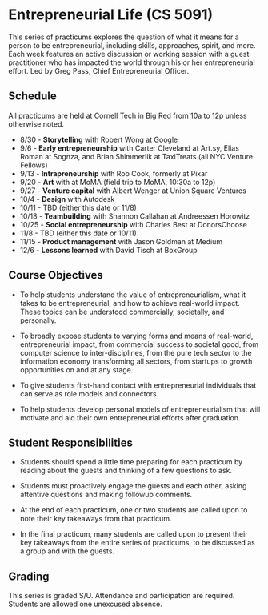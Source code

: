 # Entrepreneurial Life (CS 5091)

This series of practicums explores the question of what it means for a person to be entrepreneurial, including skills, approaches, spirit, and more. Each week features an active discussion or working session with a guest practitioner who has impacted the world through his or her entrepreneurial effort. Led by Greg Pass, Chief Entrepreneurial Officer.

## Schedule

All practicums are held at Cornell Tech in Big Red from 10a to 12p unless otherwise noted.

* 8/30 - **Storytelling** with Robert Wong at Google
* 9/6 - **Early entrepreneurship** with Carter Cleveland at Art.sy, Elias Roman at Sognza, and Brian Shimmerlik at TaxiTreats (all NYC Venture Fellows)
* 9/13 - **Intrapreneurship** with Rob Cook, formerly at Pixar
* 9/20 - **Art** with at MoMA (field trip to MoMA, 10:30a to 12p)
* 9/27 - **Venture capital** with Albert Wenger at Union Square Ventures
* 10/4 - **Design** with Autodesk
* 10/11 - TBD (either this date or 11/8)
* 10/18 - **Teambuilding** with Shannon Callahan at Andreessen Horowitz
* 10/25 - **Social entrepreneurship** with Charles Best at DonorsChoose
* 11/8 - TBD (either this date or 10/11)
* 11/15 - **Product management** with Jason Goldman at Medium
* 12/6 - **Lessons learned** with David Tisch at BoxGroup

## Course Objectives

* To help students understand the value of entrepreneurialism, what it takes to be entrepreneurial, and how to achieve real-world impact. These topics can be understood commercially, societally, and personally.

* To broadly expose students to varying forms and means of real-world, entrepreneurial impact, from commercial success to societal good, from computer science to inter-disciplines, from the pure tech sector to the information economy transforming all sectors, from startups to growth opportunities on and at any stage.

* To give students first-hand contact with entrepreneurial individuals that can serve as role models and connectors.

* To help students develop personal models of entrepreneurialism that will motivate and aid their own entrepreneurial efforts after graduation.

## Student Responsibilities

* Students should spend a little time preparing for each practicum by reading about the guests and thinking of a few questions to ask.

* Students must proactively engage the guests and each other, asking attentive questions and making followup comments.

* At the end of each practicum, one or two students are called upon to note their key takeaways from that practicum.

* In the final practicum, many students are called upon to present their key takeaways from the entire series of practicums, to be discussed as a group and with the guests.

## Grading

This series is graded S/U. Attendance and participation are required. Students are allowed one unexcused absence.
